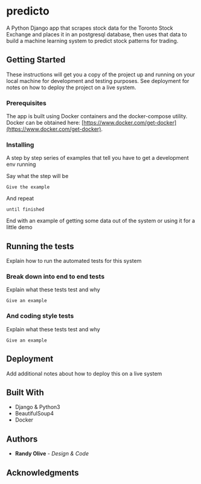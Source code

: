 # predicto

A Python Django app that scrapes stock data for the Toronto Stock Exchange and places it in an postgresql database, then uses that data to build a machine learning system to predict stock patterns for trading.

## Getting Started

These instructions will get you a copy of the project up and running on your local machine for development and testing purposes. See deployment for notes on how to deploy the project on a live system.

### Prerequisites

The app is built using Docker containers and the docker-compose utility. Docker can be obtained here: [https://www.docker.com/get-docker](https://www.docker.com/get-docker).

### Installing

A step by step series of examples that tell you have to get a development env running

Say what the step will be

```
Give the example
```

And repeat

```
until finished
```

End with an example of getting some data out of the system or using it for a little demo

## Running the tests

Explain how to run the automated tests for this system

### Break down into end to end tests

Explain what these tests test and why

```
Give an example
```

### And coding style tests

Explain what these tests test and why

```
Give an example
```

## Deployment

Add additional notes about how to deploy this on a live system

## Built With

* Django & Python3
* BeautifulSoup4
* Docker

## Authors

* **Randy Olive** - *Design & Code*

## Acknowledgments

